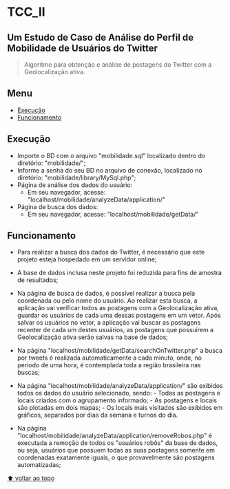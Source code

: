 # TCC_II

## Um Estudo de Caso de Análise do Perfil de Mobilidade de Usuários do Twitter

> Algoritmo para obtenção e análise de postagens do Twitter com a Geolocalização ativa.

## Menu

  - [Execução](#execução)
  - [Funcionamento](#funcionamento)  

## Execução

  - Importe o BD com o arquivo "mobilidade.sql" localizado dentro do diretório: "mobilidade/";
  - Informe a senha do seu BD no arquivo de conexão, localizado no diretório: "mobilidade/library/MySql.php";
  - Página de análise dos dados do usuário:
    - Em seu navegador, acesse: "localhost/mobilidade/analyzeData/application/"
  - Página de busca dos dados:
    - Em seu navegador, acesse: "localhost/mobilidade/getData/"

## Funcionamento

  - Para realizar a busca dos dados do Twitter, é necessário que este projeto esteja hospedado em um servidor online;
  - A base de dados inclusa neste projeto foi reduzida para fins de amostra de resultados;

  - Na página de busca de dados, é possível realizar a busca pela coordenada ou pelo nome do usuário. Ao realizar esta busca, a aplicação vai verificar todos as postagens com a Geolocalização ativa, guardar os usuários de cada uma dessas postagens em um vetor. Após salvar os usuários no vetor, a aplicação vai buscar as postagens recenter de cada um destes usuários, as postagens que possuirem a Geolocalização ativa serão salvas na base de dados;

  - Na página "localhost/mobilidade/getData/searchOnTwitter.php" a busca por tweets é realizada automaticamente a cada minuto, onde, no período de uma hora, é contemplada toda a região brasileira nas buscas; 

  -  Na página "localhost/mobilidade/analyzeData/application/" são exibidos todos os dados do usuário selecionado, sendo:
    - Todas as postagens e locais criados com o agrupamento informado; 
    - As postagens e locais são plotadas em dois mapas;
    - Os locais mais visitados são exibidos em gráficos, separados por dias da semana e turnos do dia.

  - Na página "localhost/mobilidade/analyzeData/application/removeRobos.php" é executada a remoção de todos os "usuários robôs" da base de dados, ou seja, usuários que possuem todas as suas postagens somente em coordenadas exatamente iguais, o que provavelmente são postagens automatizadas;

[⬆ voltar ao topo](#menu)
